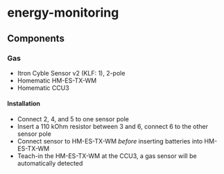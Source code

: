 # energy-monitoring

## Components

### Gas
- Itron Cyble Sensor v2 (KLF: 1), 2-pole
- Homematic HM-ES-TX-WM
- Homematic CCU3

#### Installation
- Connect 2, 4, and 5 to one sensor pole
- Insert a 110 kOhm resistor between 3 and 6, connect 6 to the other sensor pole
- Connect sensor to HM-ES-TX-WM *before* inserting batteries into HM-ES-TX-WM
- Teach-in the HM-ES-TX-WM at the CCU3, a gas sensor will be automatically detected

